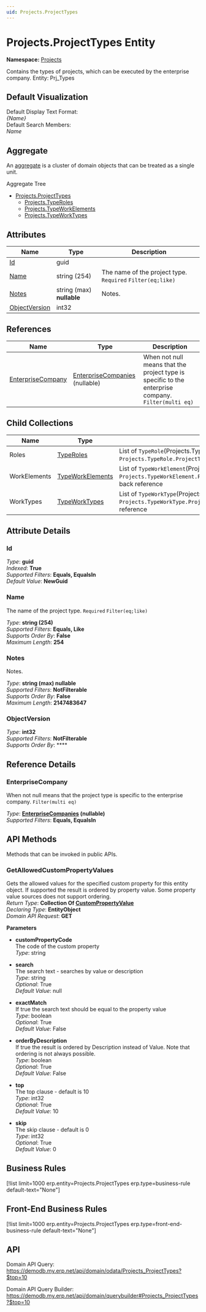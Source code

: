 ```yaml
---
uid: Projects.ProjectTypes
---
```

# Projects.ProjectTypes Entity

**Namespace:** [Projects](Projects.md)  

Contains the types of projects, which can be executed by the enterprise company. Entity: Prj_Types

## Default Visualization
Default Display Text Format:  
_{Name}_  
Default Search Members:  
_Name_  

## Aggregate
An [aggregate](https://docs.erp.net/tech/advanced/concepts/aggregates.html) is a cluster of domain objects that can be treated as a single unit.  

Aggregate Tree  
* [Projects.ProjectTypes](Projects.ProjectTypes.md)  
  * [Projects.TypeRoles](Projects.TypeRoles.md)  
  * [Projects.TypeWorkElements](Projects.TypeWorkElements.md)  
  * [Projects.TypeWorkTypes](Projects.TypeWorkTypes.md)  

## Attributes

| Name | Type | Description |
| ---- | ---- | --- |
| [Id](Projects.ProjectTypes.md#id) | guid |  
| [Name](Projects.ProjectTypes.md#name) | string (254) | The name of the project type. `Required` `Filter(eq;like)` 
| [Notes](Projects.ProjectTypes.md#notes) | string (max) __nullable__ | Notes. 
| [ObjectVersion](Projects.ProjectTypes.md#objectversion) | int32 |  

## References

| Name | Type | Description |
| ---- | ---- | --- |
| [EnterpriseCompany](Projects.ProjectTypes.md#enterprisecompany) | [EnterpriseCompanies](General.EnterpriseCompanies.md) (nullable) | When not null means that the project type is specific to the enterprise company. `Filter(multi eq)` |

## Child Collections

| Name | Type | Description |
| ---- | ---- | --- |
| Roles | [TypeRoles](Projects.TypeRoles.md) | List of `TypeRole`(Projects.TypeRoles.md) child objects, based on the `Projects.TypeRole.ProjectType`(Projects.TypeRoles.md#projecttype) back reference 
| WorkElements | [TypeWorkElements](Projects.TypeWorkElements.md) | List of `TypeWorkElement`(Projects.TypeWorkElements.md) child objects, based on the `Projects.TypeWorkElement.ProjectType`(Projects.TypeWorkElements.md#projecttype) back reference 
| WorkTypes | [TypeWorkTypes](Projects.TypeWorkTypes.md) | List of `TypeWorkType`(Projects.TypeWorkTypes.md) child objects, based on the `Projects.TypeWorkType.ProjectType`(Projects.TypeWorkTypes.md#projecttype) back reference 


## Attribute Details

### Id

_Type_: **guid**  
_Indexed_: **True**  
_Supported Filters_: **Equals, EqualsIn**  
_Default Value_: **NewGuid**  

### Name

The name of the project type. `Required` `Filter(eq;like)`

_Type_: **string (254)**  
_Supported Filters_: **Equals, Like**  
_Supports Order By_: **False**  
_Maximum Length_: **254**  

### Notes

Notes.

_Type_: **string (max) __nullable__**  
_Supported Filters_: **NotFilterable**  
_Supports Order By_: **False**  
_Maximum Length_: **2147483647**  

### ObjectVersion

_Type_: **int32**  
_Supported Filters_: **NotFilterable**  
_Supports Order By_: ****  


## Reference Details

### EnterpriseCompany

When not null means that the project type is specific to the enterprise company. `Filter(multi eq)`

_Type_: **[EnterpriseCompanies](General.EnterpriseCompanies.md) (nullable)**  
_Supported Filters_: **Equals, EqualsIn**  


## API Methods

Methods that can be invoked in public APIs.

### GetAllowedCustomPropertyValues

Gets the allowed values for the specified custom property for this entity object.              If supported the result is ordered by property value. Some property value sources does not support ordering.  
_Return Type_: **Collection Of [CustomPropertyValue](../data-types.md#general.custompropertyvalue)**  
_Declaring Type_: **EntityObject**  
_Domain API Request_: **GET**  

**Parameters**  
  * **customPropertyCode**  
    The code of the custom property  
    _Type_: string  

  * **search**  
    The search text - searches by value or description  
    _Type_: string  
     _Optional_: True  
    _Default Value_: null  

  * **exactMatch**  
    If true the search text should be equal to the property value  
    _Type_: boolean  
     _Optional_: True  
    _Default Value_: False  

  * **orderByDescription**  
    If true the result is ordered by Description instead of Value. Note that ordering is not always possible.  
    _Type_: boolean  
     _Optional_: True  
    _Default Value_: False  

  * **top**  
    The top clause - default is 10  
    _Type_: int32  
     _Optional_: True  
    _Default Value_: 10  

  * **skip**  
    The skip clause - default is 0  
    _Type_: int32  
     _Optional_: True  
    _Default Value_: 0  



## Business Rules

[!list limit=1000 erp.entity=Projects.ProjectTypes erp.type=business-rule default-text="None"]

## Front-End Business Rules

[!list limit=1000 erp.entity=Projects.ProjectTypes erp.type=front-end-business-rule default-text="None"]

## API

Domain API Query:
<https://demodb.my.erp.net/api/domain/odata/Projects_ProjectTypes?$top=10>

Domain API Query Builder:
<https://demodb.my.erp.net/api/domain/querybuilder#Projects_ProjectTypes?$top=10>

